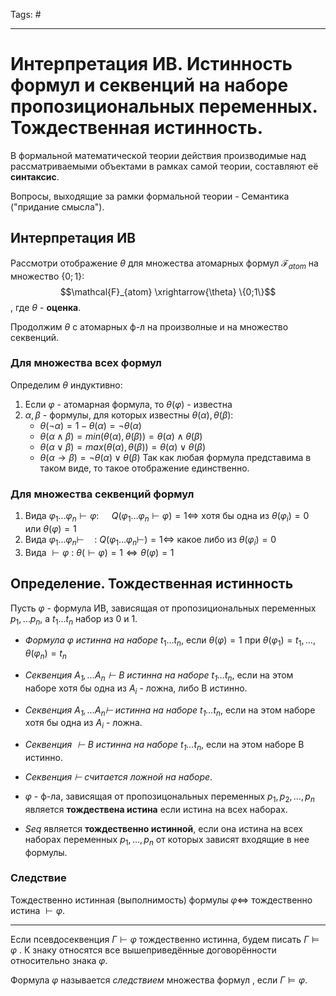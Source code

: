 Tags: #

---
# Интерпретация ИВ. Истинность формул и секвенций на наборе пропозициональных переменных. Тождественная истинность.

В формальной математической теории действия производимые над рассматриваемыми объектами в рамках самой теории, составляют её **синтаксис**. 

Вопросы, выходящие за рамки формальной теории - Семантика ("придание смысла").

## Интерпретация ИВ
Рассмотри отображение $\theta$ для множества атомарных формул $\mathcal{F}_{atom}$ на множество $\{0;1\}$:
$$\mathcal{F}_{atom} \xrightarrow{\theta} \{0;1\}$$, где $\theta$ - **оценка**.

Продолжим $\theta$ с атомарных ф-л на произволные и на множество секвенций.

### Для множества всех формул
Определим $\theta$ индуктивно:
1) Если $\varphi$ - атомарная формула, то $\theta(\varphi)$ - известна
2) $\alpha, \beta$ - формулы, для которых известны $\theta(\alpha), \theta(\beta)$:
	* $\theta(\neg\alpha)  = 1 - \theta(\alpha) = \neg\theta(\alpha)$
	* $\theta(\alpha \wedge \beta) = min(\theta(\alpha), \theta(\beta))= \theta(\alpha) \wedge \theta(\beta)$
	* $\theta(\alpha \lor \beta) = max(\theta(\alpha), \theta(\beta))= \theta(\alpha) \lor \theta(\beta)$
	* $\theta(\alpha \rightarrow \beta) = \neg\theta(\alpha)\lor\theta(\beta)$
Так как любая формула представима в таком виде, то такое отображение единственно.

### Для множества секвенций формул
1) Вида $\varphi_1\ldots\varphi_n \vdash \varphi$: $\quad Q(\varphi_1\ldots\varphi_n \vdash \varphi) = 1 \Leftrightarrow$ хотя бы одна из $\theta(\varphi_i) = 0$ или $\theta(\varphi)=1$
2) Вида $\varphi_1\ldots\varphi_n \vdash\quad$:  $Q(\varphi_1\ldots\varphi_n \vdash)=1\Leftrightarrow$ какое либо из $\theta(\varphi_i) = 0$
3) Вида $\vdash \varphi$ : $\theta(\vdash\varphi)=1\Leftrightarrow \theta(\varphi)=1$ 

## Определение. Тождественная истинность
Пусть $\varphi$ - формула ИВ, зависящая от пропозициональных переменных $p_1, \ldots p_n$, а $t_1\ldots t_n$ набор из 0 и 1. 
* *Формула $\varphi$ истинна на наборе* $t_1\ldots t_n$, если $\theta(\varphi)=1$ при $\theta(\varphi_1) = t_1, \ldots, \theta(\varphi_n) = t_n$
* *Секвенция $A_1, \ldots A_n \vdash B$ истинна на наборе $t_1\ldots t_n$*, если на этом наборе хотя бы одна из $A_i$ - ложна, либо B истинно. 
* *Секвенция $A_1, \ldots A_n \vdash$ истинна на наборе $t_1\ldots t_n$*, если на этом наборе хотя бы одна из $A_i$ - ложна. 
* *Секвенция $\vdash B$ истинна на наборе $t_1\ldots t_n$*, если на этом наборе B истинно. 
* *Секвенция $\vdash$ считается ложной на наборе*. 

* $\varphi$ - ф-ла, зависящая от пропозицональных переменных $p_1, p_2, \ldots, p_n$ является **тождествена истина** если истина на всех наборах.
* $Seq$ является **тождественно истинной**, если она истина на всех наборах переменных $p_1, \ldots, p_n$ от которых зависят входящие в нее формулы.

### Следствие
Тождественно истинная (выполнимость) формулы $\varphi\Leftrightarrow$ тождественно истина $\vdash\varphi$.

---
Если псевдосеквенция $Г \vdash \varphi$ тождественно истинна, будем писать $Г \vDash \varphi$ . К знаку относятся все вышеприведённые договорённости относительно знака $\varphi$.

Формула $\varphi$ называется *следствием* множества формул , если $Г\vDash \varphi$.


